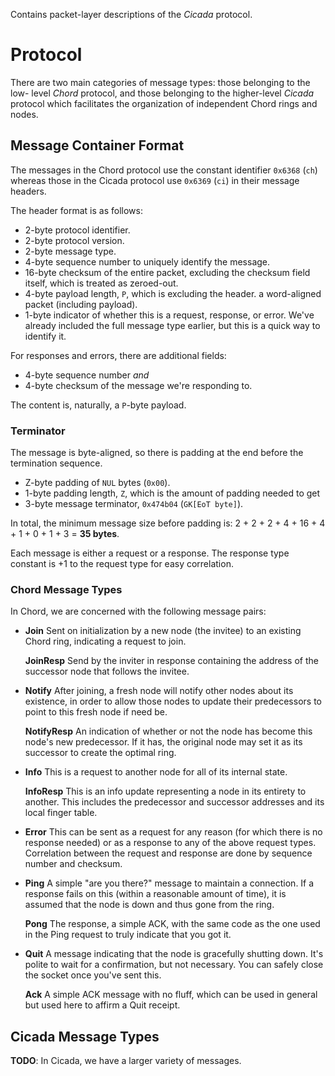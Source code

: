 Contains packet-layer descriptions of the _Cicada_ protocol.

# Protocol #
There are two main categories of message types: those belonging to the low-
level _Chord_ protocol, and those belonging to the higher-level _Cicada_
protocol which facilitates the organization of independent Chord rings and
nodes.

## Message Container Format ##
The messages in the Chord protocol use the constant identifier `0x6368` (`ch`)
whereas those in the Cicada protocol use `0x6369` (`ci`) in their message
headers.

The header format is as follows:

  - 2-byte  protocol identifier.
  - 2-byte  protocol version.
  - 2-byte  message type.
  - 4-byte  sequence number to uniquely identify the message.
  - 16-byte checksum of the entire packet, excluding the checksum field
            itself, which is treated as zeroed-out.
  - 4-byte  payload length, `P`, which is excluding the header.
            a word-aligned packet (including payload).
  - 1-byte  indicator of whether this is a request, response, or error. We've
            already included the full message type earlier, but this is a
            quick way to identify it.

For responses and errors, there are additional fields:

  - 4-byte sequence number *and*
  - 4-byte checksum of the message we're responding to.

The content is, naturally, a `P`-byte payload.

### Terminator ##
The message is byte-aligned, so there is padding at the end before the
termination sequence.

  - Z-byte padding of `NUL` bytes (`0x00`).
  - 1-byte padding length, `Z`, which is the amount of padding needed to get
  - 3-byte message terminator, `0x474b04` (`GK[EoT byte]`).

In total, the minimum message size before padding is:
    2 + 2 + 2 + 4 + 16 + 4 + 1 + 0 + 1 + 3 = **35 bytes**.

Each message is either a request or a response. The response type constant is +1
to the request type for easy correlation.

### Chord Message Types ###
In Chord, we are concerned with the following message pairs:

  - **Join**        Sent on initialization by a new node (the invitee) to an
                    existing Chord ring, indicating a request to join.

    **JoinResp**    Send by the inviter in response containing the address of
                    the successor node that follows the invitee.

  - **Notify**      After joining, a fresh node will notify other nodes about
                    its existence, in order to allow those nodes to update their
                    predecessors to point to this fresh node if need be.

    **NotifyResp**  An indication of whether or not the node has become this
                    node's new predecessor. If it has, the original node may set
                    it as its successor to create the optimal ring.

  - **Info**        This is a request to another node for all of its internal
                    state.

    **InfoResp**    This is an info update representing a node in its entirety
                    to another. This includes the predecessor and successor
                    addresses and its local finger table.

  - **Error**       This can be sent as a request for any reason (for which
                    there is no response needed) or as a response to any of the
                    above request types. Correlation between the request and
                    response are done by sequence number and checksum.

  - **Ping**        A simple "are you there?" message to maintain a connection.
                    If a response fails on this (within a reasonable amount of
                    time), it is assumed that the node is down and thus gone
                    from the ring.

    **Pong**        The response, a simple ACK, with the same code as the one
                    used in the Ping request to truly indicate that you got it.

  - **Quit**        A message indicating that the node is gracefully shutting
                    down. It's polite to wait for a confirmation, but not
                    necessary. You can safely close the socket once you've sent
                    this.

    **Ack**         A simple ACK message with no fluff, which can be used in
                    general but used here to affirm a Quit receipt.

## Cicada Message Types ##

**TODO**: In Cicada, we have a larger variety of messages.
